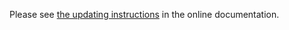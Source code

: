 Please see [the updating instructions](https://o-fork.de/OFORKupdating.html)
in the online documentation.
